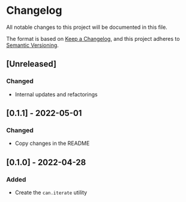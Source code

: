 # Changelog

All notable changes to this project will be documented in this file.

The format is based on [Keep a Changelog](https://keepachangelog.com/en/1.0.0/), and this project adheres to [Semantic Versioning](https://semver.org/spec/v2.0.0.html).

## [Unreleased]

### Changed

- Internal updates and refactorings

## [0.1.1] - 2022-05-01

### Changed

- Copy changes in the README

## [0.1.0] - 2022-04-28

### Added

- Create the `can.iterate` utility
